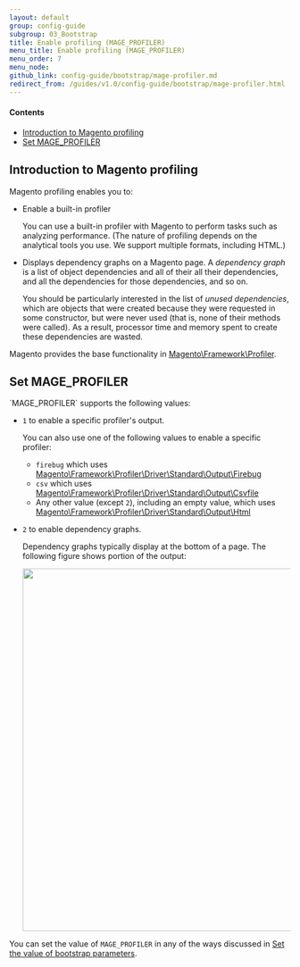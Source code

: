 ```yaml
---
layout: default
group: config-guide
subgroup: 03_Bootstrap
title: Enable profiling (MAGE_PROFILER)
menu_title: Enable profiling (MAGE_PROFILER)
menu_order: 7
menu_node: 
github_link: config-guide/bootstrap/mage-profiler.md
redirect_from: /guides/v1.0/config-guide/bootstrap/mage-profiler.html
---
```


#### Contents
*	<a href="#dirs-introduction">Introduction to Magento profiling</a>
*	<a href="#dirs-set">Set MAGE_PROFILER</a>


<h2 id="dirs-introduction">Introduction to Magento profiling</h2>
Magento profiling enables you to:

*	Enable a built-in profiler

	You can use a built-in profiler with Magento to perform tasks such as analyzing performance. (The nature of profiling depends on the analytical tools you use. We support multiple formats, including HTML.)

*	Displays dependency graphs on a Magento page. A *dependency graph* is a list of object dependencies and all of their all their dependencies, and all the dependencies for those dependencies, and so on.

	You should be particularly interested in the list of *unused dependencies*, which are objects that were created because they were requested in some constructor, but were never used (that is, none of their methods were called). As a result, processor time and memory spent to create these dependencies are wasted. 

Magento provides the base functionality in <a href="{{ site.mage2000url }}lib/internal/Magento/Framework/Profiler.php" target="_blank">Magento\Framework\Profiler</a>.

<h2 id="dirs-set">Set MAGE_PROFILER</h2>
`MAGE_PROFILER` supports the following values:

*	`1` to enable a specific profiler's output.

	You can also use one of the following values to enable a specific profiler:

	*	`firebug` which uses <a href="{{ site.mage2000url }}lib/internal/Magento/Framework/Profiler/Driver/Standard/Output/Firebug.php" target="_blank">Magento\Framework\Profiler\Driver\Standard\Output\Firebug</a>
	*	`csv` which uses <a href="{{ site.mage2000url }}lib/internal/Magento/Framework/Profiler/Driver/Standard/Output/Csvfile.php" target="_blank">Magento\Framework\Profiler\Driver\Standard\Output\Csvfile</a>
	*	Any other value (except `2`), including an empty value, which uses <a href="{{ site.mage2000url }}lib/internal/Magento/Framework/Profiler/Driver/Standard/Output/Html.php" target="_blank">Magento\Framework\Profiler\Driver\Standard\Output\Html</a>

*	`2` to enable dependency graphs.

	Dependency graphs typically display at the bottom of a page. The following figure shows portion of the output:

	<img src="{{ site.baseurl }}common/images/config_depend-graphs.png" width="650px">

You can set the value of `MAGE_PROFILER` in any of the ways discussed in <a href="{{ site.gdeurl }}config-guide/bootstrap/magento-how-to-set.html">Set the value of bootstrap parameters</a>.
